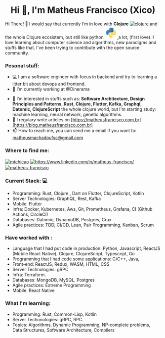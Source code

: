 <h1 align="center">Hi 👋, I'm Matheus Francisco (Xico)</h1>

Hi There! :wave: I would say that currently I'm in love with **Clojure** <a href="https://clojure.org/" target="_blank"> <img src="https://upload.wikimedia.org/wikipedia/commons/5/5d/Clojure_logo.svg" alt="clojure" width="40" height="40"/> </a> and the whole Clojure ecosistem, but still like python  <a href="https://www.python.org" target="_blank"> <img src="https://raw.githubusercontent.com/devicons/devicon/master/icons/python/python-original.svg" alt="python" width="40" height="40"/> </a> a lot, (first love).  I love learning about computer science and algorithms, new paradigms  and stuffs like that. I've been trying to contribute with the open source community. 

 ### Pesonal stuff:

* :computer: I am a software engineer with focus in backend and try to learning  a litter bit about devops and frontend.
* 🔭 I’m currently working  at @Dinerama

- 🌱 I’m interested in stuffs such as: **Software Architecture, Design Principles and Patterns, Rust, Clojure, Flutter, Kafka, Graphql, Datomic, ClojureScript** the whole clojure world, but I'm starting study: machine learning, neural network, genetic algorithms.
- 📝 I regulary write articles on [https://matheusfrancisco.com.br](https://blog.matheusfrancisco.com.br)
- 📫 How to reach me, you can send me a email if you want to:  matheusmachadoufsc@gmail.com 

<h3 align="left">Where to find me:</h3>
<p align="left">
<a href="https://twitter.com/mtchicao" target="blank"><img align="center" src="https://cdn.jsdelivr.net/npm/simple-icons@3.0.1/icons/twitter.svg" alt="mtchicao" height="30" width="40" /></a>
<a href="https://linkedin.com/in/https://www.linkedin.com/in/matheus-francisco/" target="blank"><img align="center" src="https://cdn.jsdelivr.net/npm/simple-icons@3.0.1/icons/linkedin.svg" alt="https://www.linkedin.com/in/matheus-francisco/" height="30" width="40" /></a>
<a href="https://stackoverflow.com/users/matheus-francisco" target="blank"><img align="center" src="https://cdn.jsdelivr.net/npm/simple-icons@3.0.1/icons/stackoverflow.svg" alt="matheus-francisco" height="30" width="40" /></a>
</p>



### Current Stack: :computer:

* Programming: Rust, Clojure , Dart on Flutter, ClojureScript, Kotlin
* Server Technologies: GraphQL, Rest, Kafka
* Mobile: Flutter
* Infra: Docker, Kubernetes, Aws, Git, Prometheus, Grafana, CI (Github Actions, CircleCI)
* Databases: Datomic, DynamoDB, Postgres, Crux
* Agile practices: TDD, CI/CD, Lean, Pair Programming, Kanban, Scrum

### Have worked with : 

* Language that I had put code in production: Python, Javascript, ReactJS (Mobile React Native), Clojure, ClojureScript, Typescript, Go
* Programming that I had code some applications: C/C++, Java,
* Front-end: ReactJS, Redux, WASM, HTML, CSS
* Server Technologies: gRPC
* Infra: Terraform.
* Databases: MongoDB, MySQL, Postgres
* Agile practices: Extreme Programming
* Mobile: React Native

### What I'm learning:

* Programming: Rust, Common-Lisp, Kotlin
* Server Techonologies: gRPC, RPC.
* Topics: Algorithms, Dynamic Programming, NP-complete problems, Data Structures, Software Architecture, Compilers
